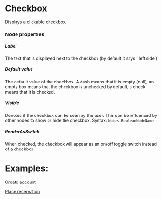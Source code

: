 # Checkbox
Displays a clickable checkbox.

### Node properties
##### Label
The text that is displayed next to the checkbox (by default it says ‘ left side’)
##### Default value
The default value of the checkbox. A dash means that it is empty (null), an empty box means that the checkbox is unchecked by default, a check means that it is checked.
##### Visible
Denotes if the checkbox can be seen by the user. This can be influenced by other nodes to show or hide the checkbox. Syntax: `Nodes.BooleanNodeName`
##### RenderAsSwitch
When checked, the checkbox will appear as an on/off toggle switch instead of a checkbox

# Examples:

[Create account](https://github.com/conneqtDocumentation/connectDocumentation/blob/main/Nodes/Examples/CreateAccount.md)

[Place reservation](https://github.com/conneqtDocumentation/connectDocumentation/blob/main/Nodes/Examples/PlaceReservation.md)

